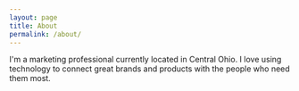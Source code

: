 ```yaml
---
layout: page
title: About
permalink: /about/
---
```


I'm a marketing professional currently located in Central Ohio. I love using technology to connect great brands and products with the people who need them most.
